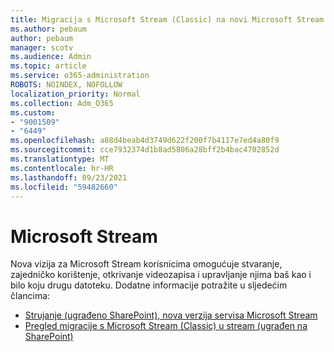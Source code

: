 ```yaml
---
title: Migracija s Microsoft Stream (Classic) na novi Microsoft Stream
ms.author: pebaum
author: pebaum
manager: scotv
ms.audience: Admin
ms.topic: article
ms.service: o365-administration
ROBOTS: NOINDEX, NOFOLLOW
localization_priority: Normal
ms.collection: Adm_O365
ms.custom:
- "9001509"
- "6449"
ms.openlocfilehash: a88d4beab4d3749d622f200f7b4117e7ed4a80f9
ms.sourcegitcommit: cce7932374d1b8ad5806a28bff2b4bac4702852d
ms.translationtype: MT
ms.contentlocale: hr-HR
ms.lasthandoff: 09/23/2021
ms.locfileid: "59482660"
---
```

# <a name="microsoft-stream"></a>Microsoft Stream

Nova vizija za Microsoft Stream korisnicima omogućuje stvaranje, zajedničko korištenje, otkrivanje videozapisa i upravljanje njima baš kao i bilo koju drugu datoteku. Dodatne informacije potražite u sljedećim člancima:

- [Strujanje (ugrađeno SharePoint), nova verzija servisa Microsoft Stream](https://docs.microsoft.com/stream/streamnew/new-stream)
- [Pregled migracije s Microsoft Stream (Classic) u stream (ugrađen na SharePoint)](https://docs.microsoft.com/stream/streamnew/stream-classic-to-new-migration-overview)